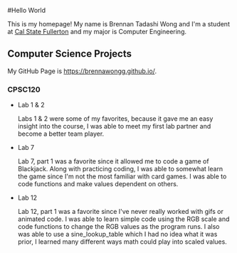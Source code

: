 #Hello World

This is my homepage! My name is Brennan Tadashi Wong and I'm a student at [Cal State Fullerton](http://www.fullerton.edu/) and my major is Computer Engineering.

## Computer Science Projects

My GitHub Page is https://brennawongg.github.io/.

### CPSC120

* Lab 1 & 2

    Labs 1 & 2 were some of my favorites, because it gave me an easy insight into the course, I was able to meet my first lab partner and become a better team player. 
* Lab 7

    Lab 7, part 1 was a favorite since it allowed me to code a game of Blackjack. Along with practicing coding, I was able to somewhat learn the game since I'm not the most familiar with card games. I was able to code functions and make values dependent on others.
* Lab 12

    Lab 12, part 1 was a favorite since I've never really worked with gifs or animated code. I was able to learn simple code using the RGB scale and code functions to change the RGB values as the program runs. I also was able to use a sine_lookup_table which I had no idea what it was prior, I learned many different ways math could play into scaled values.
